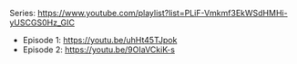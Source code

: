 Series: https://www.youtube.com/playlist?list=PLiF-Vmkmf3EkWSdHMHi-yUSCGS0Hz_GIC

- Episode 1: https://youtu.be/uhHt45TJpok
- Episode 2: https://youtu.be/9OIaVCkiK-s
